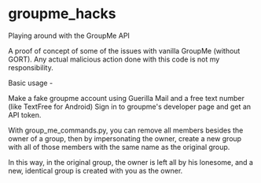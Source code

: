 # groupme_hacks
Playing around with the GroupMe API

A proof of concept of some of the issues with vanilla GroupMe (without GORT).
Any actual malicious action done with this code is not my responsibility.

Basic usage -

Make a fake groupme account using Guerilla Mail and a free text number (like TextFree for Android)
Sign in to groupme's developer page and get an API token.

With group_me_commands.py, you can remove all members besides the owner of a group, then by impersonating the owner,
create a new group with all of those members with the same name as the original group.

In this way, in the original group, the owner is left all by his lonesome, and a new,
identical group is created with you as the owner.

